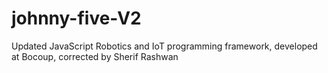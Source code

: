 # johnny-five-V2
Updated JavaScript Robotics and IoT programming framework, developed at Bocoup, corrected by Sherif Rashwan

